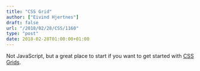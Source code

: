 ```yaml
---
title: "CSS Grid"
author: ["Eivind Hjertnes"]
draft: false
url: "/2018/02/28/CSS/1160"
type: "post"
date: 2018-02-28T01:00:00+01:00
---
```


Not JavaScript, but a great place to start if you want to get started
with [CSS Grids](https://cssgrid.io/).
